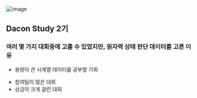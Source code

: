 ![image](https://user-images.githubusercontent.com/59557720/94132723-a8490d80-fe9a-11ea-92e8-25cfd09b7a47.png)

## Dacon Study 2기
### 여러 몇 가지 대회중에 고를 수 있었지만, **원자력 상태 판단 데이터를 고른 이유**
* 용량이 큰 시계열 데이터를 공부할 기회 
+ 참여팀이 많은 대회 
+ 상금이 크게 걸린 대회
